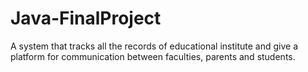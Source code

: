 # Java-FinalProject
A system that tracks all the records of educational institute and give a platform for communication between faculties, parents and students.
